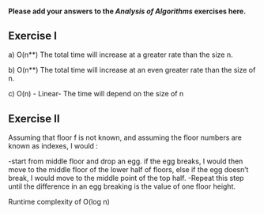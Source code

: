 #### Please add your answers to the **_Analysis of Algorithms_** exercises here.

## Exercise I

a) O(n\*\*) The total time will increase at a greater rate than the size n.

b) O(n\*\*) The total time will increase at an even greater rate than the size of n.

c) O(n) - Linear- The time will depend on the size of n

## Exercise II

Assuming that floor f is not known, and assuming the floor numbers are known as indexes, I would :

-start from middle floor and drop an egg. if the egg breaks, I would then move to the middle floor of the lower half of floors, else if the egg doesn’t break, I would move to the middle point of the top half.
-Repeat this step until the difference in an egg breaking is the value of one floor height.

Runtime complexity of O(log n)
